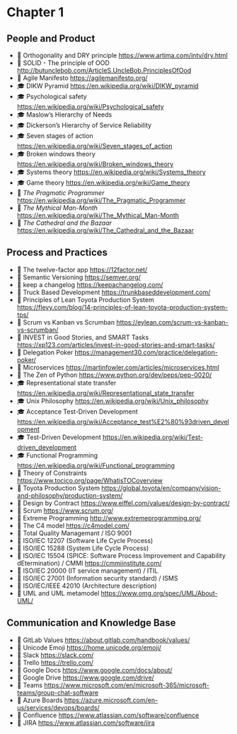 # Chapter 1

## People and Product

* 📃 Orthogonality and DRY principle <https://www.artima.com/intv/dry.html>
* 📃 SOLID - The principle of OOD <http://butunclebob.com/ArticleS.UncleBob.PrinciplesOfOod>
* 📃 Agile Manifesto <https://agilemanifesto.org/>
* 🎓 DIKW Pyramid <https://en.wikipedia.org/wiki/DIKW_pyramid>
* 🎓 Psychological safety <https://en.wikipedia.org/wiki/Psychological_safety>
* 🎓 Maslow’s Hierarchy of Needs
* 🎓 Dickerson’s Hierarchy of Service Reliability
* 🎓 Seven stages of action <https://en.wikipedia.org/wiki/Seven_stages_of_action>
* 🎓 Broken windows theory <https://en.wikipedia.org/wiki/Broken_windows_theory>
* 🎓 Systems theory <https://en.wikipedia.org/wiki/Systems_theory>
* 🎓 Game theory <https://en.wikipedia.org/wiki/Game_theory>
* 📕 _The Pragmatic Programmer_ <https://en.wikipedia.org/wiki/The_Pragmatic_Programmer>
* 📕 _The Mythical Man-Month_ <https://en.wikipedia.org/wiki/The_Mythical_Man-Month>
* 📕 _The Cathedral and the Bazaar_ <https://en.wikipedia.org/wiki/The_Cathedral_and_the_Bazaar>

## Process and Practices

* 📃 The twelve-factor app <https://12factor.net/>
* 📃 Semantic Versioning <https://semver.org/>
* 📃 keep a changelog <https://keepachangelog.com/>
* 📃 Truck Based Development <https://trunkbaseddevelopment.com/>
* 📃 Principles of Lean Toyota Production System <https://flevy.com/blog/14-principles-of-lean-toyota-production-system-tps/>
* 📃 Scrum vs Kanban vs Scrumban <https://eylean.com/scrum-vs-kanban-vs-scrumban/>
* 📃 INVEST in Good Stories, and SMART Tasks <https://xp123.com/articles/invest-in-good-stories-and-smart-tasks/>
* 📃 Delegation Poker <https://management30.com/practice/delegation-poker/>
* 📃 Microservices <https://martinfowler.com/articles/microservices.html>
* 📃 The Zen of Python <https://www.python.org/dev/peps/pep-0020/>
* 🎓 Representational state transfer <https://en.wikipedia.org/wiki/Representational_state_transfer>
* 🎓 Unix Philosophy <https://en.wikipedia.org/wiki/Unix_philosophy>
* 🎓 Acceptance Test-Driven Development <https://en.wikipedia.org/wiki/Acceptance_test%E2%80%93driven_development>
* 🎓 Test-Driven Development <https://en.wikipedia.org/wiki/Test-driven_development>
* 🎓 Functional Programming <https://en.wikipedia.org/wiki/Functional_programming>
* 📙 Theory of Constraints <https://www.tocico.org/page/WhatisTOCoverview>
* 📙 Toyota Production System <https://global.toyota/en/company/vision-and-philosophy/production-system/>
* 📙 Design by Contract <https://www.eiffel.com/values/design-by-contract/>
* 📙 Scrum <https://www.scrum.org/>
* 📙 Extreme Programming <http://www.extremeprogramming.org/>
* 📙 The C4 model <https://c4model.com/>
* 📗 Total Quality Managemant / ISO 9001
* 📗 ISO/IEC 12207 (Software Life Cycle Process)
* 📗 ISO/IEC 15288 (System Life Cycle Process)
* 📗 ISO/IEC 15504 (SPICE: Software Process Improvement and Capability dEtermination) / CMMI <https://cmmiinstitute.com/>
* 📗 ISO/IEC 20000 (IT service management) / ITIL
* 📗 ISO/IEC 27001 (Information security standard) / ISMS
* 📗 ISO/IEC/IEEE 42010 (Architecture description)
* 📗 UML and UML metamodel <https://www.omg.org/spec/UML/About-UML/>

## Communication and Knowledge Base

* 📃 GitLab Values <https://about.gitlab.com/handbook/values/>
* 📗 Unicode Emoji <https://home.unicode.org/emoji/>
* 🔺 Slack <https://slack.com/>
* 🔺 Trello <https://trello.com/>
* 🔺 Google Docs <https://www.google.com/docs/about/>
* 🔺 Google Drive <https://www.google.com/drive/>
* 🔺 Teams <https://www.microsoft.com/en/microsoft-365/microsoft-teams/group-chat-software>
* 🔺 Azure Boards <https://azure.microsoft.com/en-us/services/devops/boards/>
* 🔶 Confluence <https://www.atlassian.com/software/confluence>
* 🔶 JIRA <https://www.atlassian.com/software/jira>
